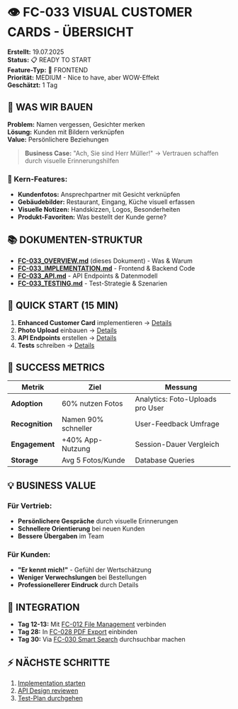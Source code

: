# 👁️ FC-033 VISUAL CUSTOMER CARDS - ÜBERSICHT

**Erstellt:** 19.07.2025  
**Status:** 📋 READY TO START  
**Feature-Typ:** 🎨 FRONTEND  
**Priorität:** MEDIUM - Nice to have, aber WOW-Effekt  
**Geschätzt:** 1 Tag

## 🧠 WAS WIR BAUEN

**Problem:** Namen vergessen, Gesichter merken  
**Lösung:** Kunden mit Bildern verknüpfen  
**Value:** Persönlichere Beziehungen  

> **Business Case:** "Ach, Sie sind Herr Müller!" → Vertrauen schaffen durch visuelle Erinnerungshilfen

### 🎯 Kern-Features:
- **Kundenfotos:** Ansprechpartner mit Gesicht verknüpfen
- **Gebäudebilder:** Restaurant, Eingang, Küche visuell erfassen
- **Visuelle Notizen:** Handskizzen, Logos, Besonderheiten
- **Produkt-Favoriten:** Was bestellt der Kunde gerne?

## 📚 DOKUMENTEN-STRUKTUR

- **[FC-033_OVERVIEW.md](/docs/features/ACTIVE/01_security/FC-033_OVERVIEW.md)** (dieses Dokument) - Was & Warum
- **[FC-033_IMPLEMENTATION.md](/docs/features/ACTIVE/01_security/FC-033_IMPLEMENTATION.md)** - Frontend & Backend Code
- **[FC-033_API.md](/docs/features/ACTIVE/01_security/FC-033_API.md)** - API Endpoints & Datenmodell
- **[FC-033_TESTING.md](/docs/features/ACTIVE/01_security/FC-033_TESTING.md)** - Test-Strategie & Szenarien

## 🚀 QUICK START (15 MIN)

1. **Enhanced Customer Card** implementieren → [Details](/docs/features/ACTIVE/01_security/FC-033_IMPLEMENTATION.md#customer-card)
2. **Photo Upload** einbauen → [Details](/docs/features/ACTIVE/01_security/FC-033_IMPLEMENTATION.md#photo-upload)
3. **API Endpoints** erstellen → [Details](/docs/features/ACTIVE/01_security/FC-033_API.md#endpoints)
4. **Tests** schreiben → [Details](/docs/features/ACTIVE/01_security/FC-033_TESTING.md#unit-tests)

## 🎯 SUCCESS METRICS

| Metrik | Ziel | Messung |
|--------|------|---------|
| **Adoption** | 60% nutzen Fotos | Analytics: Foto-Uploads pro User |
| **Recognition** | Namen 90% schneller | User-Feedback Umfrage |
| **Engagement** | +40% App-Nutzung | Session-Dauer Vergleich |
| **Storage** | Avg 5 Fotos/Kunde | Database Queries |

## 💡 BUSINESS VALUE

### Für Vertrieb:
- **Persönlichere Gespräche** durch visuelle Erinnerungen
- **Schnellere Orientierung** bei neuen Kunden
- **Bessere Übergaben** im Team

### Für Kunden:
- **"Er kennt mich!"** - Gefühl der Wertschätzung
- **Weniger Verwechslungen** bei Bestellungen
- **Professionellerer Eindruck** durch Details

## 🔗 INTEGRATION

- **Tag 12-13:** Mit [FC-012 File Management](/docs/features/ACTIVE/12_file_management/FC-012_OVERVIEW.md) verbinden
- **Tag 28:** In [FC-028 PDF Export](/docs/features/ACTIVE/28_pdf_export/FC-028_OVERVIEW.md) einbinden
- **Tag 30:** Via [FC-030 Smart Search](/docs/features/ACTIVE/30_smart_search/FC-030_OVERVIEW.md) durchsuchbar machen

## ⚡ NÄCHSTE SCHRITTE

1. [Implementation starten](/docs/features/ACTIVE/01_security/FC-033_IMPLEMENTATION.md)
2. [API Design reviewen](/docs/features/ACTIVE/01_security/FC-033_API.md)
3. [Test-Plan durchgehen](/docs/features/ACTIVE/01_security/FC-033_TESTING.md)